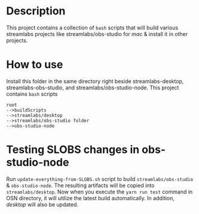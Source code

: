 # Description
This project contains a collection of `bash` scripts that will build various streamlabs projects like streamlabs/obs-studio for *mac* & install it in other projects.

# How to use
Install this folder in the same directory right beside streamlabs-desktop, streamlabs-obs-studio, and streamlabs/obs-studio-node. This project contains `bash` scripts

```
root
-->buildScripts
-->streamlabs/desktop
-->streamlabs/obs-studio folder
-->obs-studio-node
```

# Testing SLOBS changes in obs-studio-node
Run `update-everything-from-SLOBS.sh` script to build `streamlabs/obs-studio` & `obs-studio-node`. The resulting artifacts will be copied into `streamlabs/desktop`. Now when you execute the `yarn run test` command in OSN directory, it will utilize the latest build automatically. In addition, *desktop* will also be updated.

